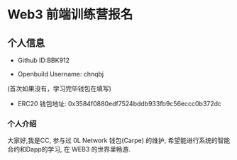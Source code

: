# Web3 前端训练营报名

## 个人信息

* Github ID:BBK912

* Openbuild Username: chnqbj

(首次如果没有，学习完毕钱包在填写)

* ERC20 钱包地址: 0x3584f0880edf7524bddb933fb9c56eccc0b372dc

### 个人介绍

大家好,我是CC, 参与过 0L Network 钱包(Carpe) 的维护, 希望能进行系统的智能合约和Dapp的学习, 在 WEB3 的世界里畅游.
